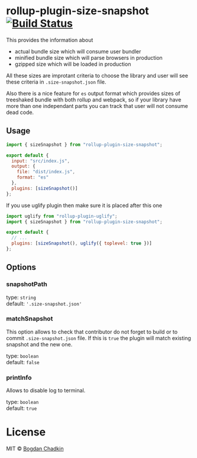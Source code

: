 # rollup-plugin-size-snapshot [![Build Status][travis-img]][travis]

[travis-img]: https://travis-ci.org/TrySound/rollup-plugin-size-snapshot.svg
[travis]: https://travis-ci.org/TrySound/rollup-plugin-size-snapshot

This provides the information about

* actual bundle size which will consume user bundler
* minified bundle size which will parse browsers in production
* gzipped size which will be loaded in production

All these sizes are improtant criteria to choose the library and user will see these criteria in `.size-snapshot.json` file.

Also there is a nice feature for `es` output format which provides sizes of treeshaked bundle with both rollup and webpack, so if your library have more than one independant parts you can track that user will not consume dead code.

## Usage

```js
import { sizeSnapshot } from "rollup-plugin-size-snapshot";

export default {
  input: "src/index.js",
  output: {
    file: "dist/index.js",
    format: "es"
  },
  plugins: [sizeSnapshot()]
};
```

If you use uglify plugin then make sure it is placed after this one

```js
import uglify from "rollup-plugin-uglify";
import { sizeSnapshot } from "rollup-plugin-size-snapshot";

export default {
  // ...
  plugins: [sizeSnapshot(), uglify({ toplevel: true })]
};
```

## Options

### snapshotPath

type: `string`  
default: `'.size-snapshot.json'`

### matchSnapshot

This option allows to check that contributor do not forget to build or to commit `.size-snapshot.json` file. If this is `true` the plugin will match existing snapshot and the new one.

type: `boolean`  
default: `false`

### printInfo

Allows to disable log to terminal.

type: `boolean`  
default: `true`

# License

MIT &copy; [Bogdan Chadkin](mailto:trysound@yandex.ru)
